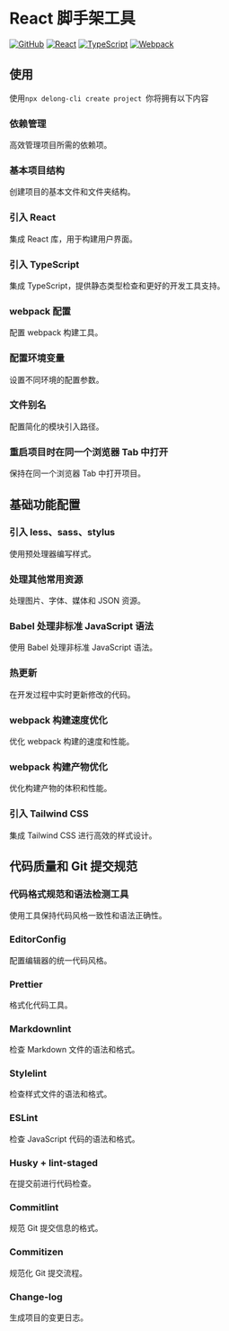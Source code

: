 # React 脚手架工具

[![GitHub](https://img.shields.io/badge/GitHub-Repo-blue.svg)](https://github.com/lidelong-0201/delong-cli)
[![React](https://img.shields.io/badge/react-%5E17.0.2-blue.svg)](https://reactjs.org/)
[![TypeScript](https://img.shields.io/badge/typescript-%5E4.0.0-blue.svg)](https://www.typescriptlang.org/)
[![Webpack](https://img.shields.io/badge/webpack-%5E5.0.0-blue.svg)](https://webpack.js.org/)

## 使用

使用`npx delong-cli create project
`你将拥有以下内容

### 依赖管理

高效管理项目所需的依赖项。

### 基本项目结构

创建项目的基本文件和文件夹结构。

### 引入 React

集成 React 库，用于构建用户界面。

### 引入 TypeScript

集成 TypeScript，提供静态类型检查和更好的开发工具支持。

### webpack 配置

配置 webpack 构建工具。

### 配置环境变量

设置不同环境的配置参数。

### 文件别名

配置简化的模块引入路径。

### 重启项目时在同一个浏览器 Tab 中打开

保持在同一个浏览器 Tab 中打开项目。

## 基础功能配置

### 引入 less、sass、stylus

使用预处理器编写样式。

### 处理其他常用资源

处理图片、字体、媒体和 JSON 资源。

### Babel 处理非标准 JavaScript 语法

使用 Babel 处理非标准 JavaScript 语法。

### 热更新

在开发过程中实时更新修改的代码。

### webpack 构建速度优化

优化 webpack 构建的速度和性能。

### webpack 构建产物优化

优化构建产物的体积和性能。

### 引入 Tailwind CSS

集成 Tailwind CSS 进行高效的样式设计。

## 代码质量和 Git 提交规范

### 代码格式规范和语法检测工具

使用工具保持代码风格一致性和语法正确性。

### EditorConfig

配置编辑器的统一代码风格。

### Prettier

格式化代码工具。

### Markdownlint

检查 Markdown 文件的语法和格式。

### Stylelint

检查样式文件的语法和格式。

### ESLint

检查 JavaScript 代码的语法和格式。

### Husky + lint-staged

在提交前进行代码检查。

### Commitlint

规范 Git 提交信息的格式。

### Commitizen

规范化 Git 提交流程。

### Change-log

生成项目的变更日志。
